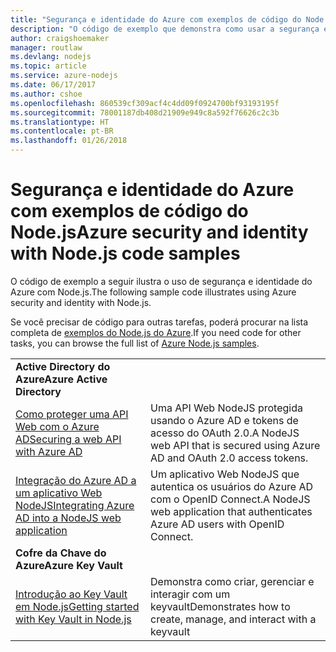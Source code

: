 ```yaml
---
title: "Segurança e identidade do Azure com exemplos de código do Node.js"
description: "O código de exemplo que demonstra como usar a segurança e identidade do Azure com Node.js."
author: craigshoemaker
manager: routlaw
ms.devlang: nodejs
ms.topic: article
ms.service: azure-nodejs
ms.date: 06/17/2017
ms.author: cshoe
ms.openlocfilehash: 860539cf309acf4c4dd09f0924700bf93193195f
ms.sourcegitcommit: 78001187db408d21909e949c8a592f76626c2c3b
ms.translationtype: HT
ms.contentlocale: pt-BR
ms.lasthandoff: 01/26/2018
---
```

# <a name="azure-security-and-identity-with-nodejs-code-samples"></a><span data-ttu-id="beb66-103">Segurança e identidade do Azure com exemplos de código do Node.js</span><span class="sxs-lookup"><span data-stu-id="beb66-103">Azure security and identity with Node.js code samples</span></span>

<span data-ttu-id="beb66-104">O código de exemplo a seguir ilustra o uso de segurança e identidade do Azure com Node.js.</span><span class="sxs-lookup"><span data-stu-id="beb66-104">The following sample code illustrates using Azure security and identity with Node.js.</span></span>

<span data-ttu-id="beb66-105">Se você precisar de código para outras tarefas, poderá procurar na lista completa de [exemplos do Node.js do Azure](https://azure.microsoft.com/resources/samples/?term=nodejs).</span><span class="sxs-lookup"><span data-stu-id="beb66-105">If you need code for other tasks, you can browse the full list of [Azure Node.js samples](https://azure.microsoft.com/resources/samples/?term=nodejs).</span></span>

| | |
|---|---|
| <span data-ttu-id="beb66-106">**Active Directory do Azure**</span><span class="sxs-lookup"><span data-stu-id="beb66-106">**Azure Active Directory**</span></span> ||
| [<span data-ttu-id="beb66-107">Como proteger uma API Web com o Azure AD</span><span class="sxs-lookup"><span data-stu-id="beb66-107">Securing a web API with Azure AD</span></span>](https://azure.microsoft.com/resources/samples/active-directory-node-webapi/) | <span data-ttu-id="beb66-108">Uma API Web NodeJS protegida usando o Azure AD e tokens de acesso do OAuth 2.0.</span><span class="sxs-lookup"><span data-stu-id="beb66-108">A NodeJS web API that is secured using Azure AD and OAuth 2.0 access tokens.</span></span> |
| [<span data-ttu-id="beb66-109">Integração do Azure AD a um aplicativo Web NodeJS</span><span class="sxs-lookup"><span data-stu-id="beb66-109">Integrating Azure AD into a NodeJS web application</span></span>](https://azure.microsoft.com/resources/samples/active-directory-node-webapp-openidconnect/) | <span data-ttu-id="beb66-110">Um aplicativo Web NodeJS que autentica os usuários do Azure AD com o OpenID Connect.</span><span class="sxs-lookup"><span data-stu-id="beb66-110">A NodeJS web application that authenticates Azure AD users with OpenID Connect.</span></span> |
| <span data-ttu-id="beb66-111">**Cofre da Chave do Azure**</span><span class="sxs-lookup"><span data-stu-id="beb66-111">**Azure Key Vault**</span></span> ||
| [<span data-ttu-id="beb66-112">Introdução ao Key Vault em Node.js</span><span class="sxs-lookup"><span data-stu-id="beb66-112">Getting started with Key Vault in Node.js</span></span>](https://azure.microsoft.com/resources/samples/key-vault-node-getting-started/) | <span data-ttu-id="beb66-113">Demonstra como criar, gerenciar e interagir com um keyvault</span><span class="sxs-lookup"><span data-stu-id="beb66-113">Demonstrates how to create, manage, and interact with a keyvault</span></span> |
